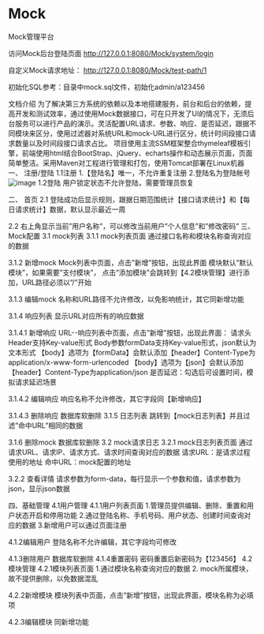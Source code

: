 # Mock
Mock管理平台

访问Mock后台登陆页面
http://127.0.0.1:8080/Mock/system/login

自定义Mock请求地址：
http://127.0.0.1:8080/Mock/test-path/1

初始化SQL参考：目录中mock.sql文件，初始化admin/a123456


文档介绍
为了解决第三方系统的依赖以及本地搭建服务，前台和后台的依赖，提高开发和测试效率，通过使用Mock数据接口，可在只开发了UI的情况下，无须后台服务可以进行产品的演示。灵活配置URL请求、参数、响应、是否延迟，跟据不同模块来区分，使用过滤器对系统URL和mock-URL进行区分，统计时间段接口请求数量以及时间段接口请求占比。
项目使用主流SSM框架整合thymeleaf模板引擎，前端使用html结合BootStrap、jQuery、echarts操作和动态展示页面，页面简单整洁。采用Maven对工程进行管理和打包，使用Tomcat部署在Linux机器
一、	注册/登陆
1.1注册
1.【登陆名】唯一，不允许重复注册
2.登陆名为登陆帐号
![image](https://github.com/luozhuwang/Mock/blob/master/src/main/webapp/static/images/%E7%99%BB%E9%99%86.png)
1.2登陆
用户锁定状态不允许登陆，需要管理员恢复
 
二、	首页
2.1	登陆成功后显示规则，跟据日期范围统计【接口请求统计】和【每日请求统计】数据，默认显示最近一周
 
2.2	右上角显示当前”用户名称”，可以修改当前用户”个人信息”和”修改密码”
三、Mock配置
3.1 mock列表
3.1.1	mock列表页面
通过接口名称和模块名称查询对应的数据
 
3.1.2	新增mock
Mock列表中页面，点击”新增”按钮，出现此界面
模块默认”默认模块”，如果需要”支付模块”， 点击”添加模块”会跳转到【4.2模块管理】进行添加，URL路径必须以”/”开始
 
3.1.3	编辑mock
名称和URL路径不允许修改，以免影响统计，其它同新增功能
 
3.1.4	响应列表
显示URL对应所有的响应数据
 
3.1.4.1 新增响应
URL--响应列表中页面，点击”新增”按钮，出现此界面：
请求头Header支持Key-value形式
Body参数formData支持Key-value形式，json默认为文本形式
【body】选项为【formData】会默认添加【header】Content-Type为application/x-www-form-urlencoded
【body】选项为【json】会默认添加【header】Content-Type为application/json
是否延迟：勾选后可设置时间，模拟请求延迟场景
 
3.1.4.2	编辑响应
响应名称不允许修改，其它字段同【新增响应】
 
3.1.4.3	删除响应
数据库软删除
3.1.5	日志列表
跳转到【mock日志列表】并且过滤”命中URL”相同的数据
 
3.1.6	删除mock
数据库软删除
3.2 mock请求日志
3.2.1	mock日志列表页面
通过请求URL、请求IP、请求方式、请求时间查询对应的数据
请求URL：是请求过程使用的地址
命中URL：mock配置的地址
 
3.2.2	查看详情
请求参数为form-data，每行显示一个参数和值，请求参数为json，显示json数据
 
四、基础管理
4.1用户管理
4.1.1用户列表页面
1.管理员提供编辑、删除、重置和用户状态开启和停用功能
2.通过登陆名称、手机号码、用户状态、创建时间查询对应的数据
3.新增用户可以通过页面注册
 
 
4.1.2编辑用户
登陆名称不允许编辑，其它字段均可修改
 
4.1.3删除用户
数据库软删除
4.1.4重置密码
密码重置后新密码为【123456】
4.2模块管理
4.2.1模块列表页面
1.通过模块名称查询对应的数据
2. mock所属模块，故不提供删除，以免数据混乱
 
4.2.2新增模块
模块列表中页面，点击”新增”按钮，出现此界面，模块名称为必填项
 
4.2.3编辑模块
同新增功能
